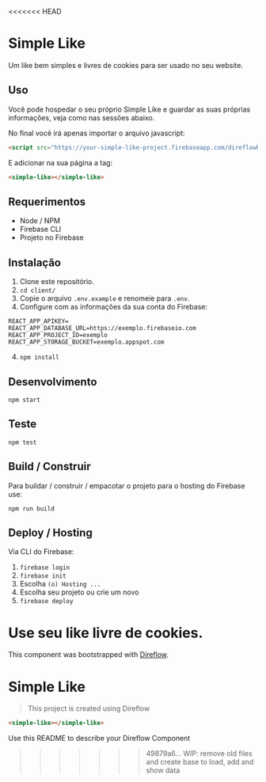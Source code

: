 <<<<<<< HEAD
# Simple Like

Um like bem simples e livres de cookies para ser usado no seu website.

## Uso

Você pode hospedar o seu próprio Simple Like e guardar as suas próprias informações, veja como nas sessões abaixo.

No final você irá apenas importar o arquivo javascript:

```html
<script src="https://your-simple-like-project.firebaseapp.com/direflowBundle.js"></script>
```
E adicionar na sua página a tag:

```html
<simple-like></simple-like>
```

## Requerimentos

- Node / NPM
- Firebase CLI
- Projeto no Firebase

## Instalação

1) Clone este repositório.
2) `cd client/` 
3) Copie o arquivo `.env.example` e renomeie para `.env`.
4) Configure com as informações da sua conta do Firebase:

```
REACT_APP_APIKEY=
REACT_APP_DATABASE_URL=https://exemplo.firebaseio.com
REACT_APP_PROJECT_ID=exemplo
REACT_APP_STORAGE_BUCKET=exemplo.appspot.com
```

4) `npm install`

## Desenvolvimento

`npm start`

## Teste

`npm test`

## Build / Construir

Para buildar / construir / empacotar o projeto para o hosting do Firebase use:

`npm run build`


## Deploy / Hosting

Via CLI do Firebase: 

1) `firebase login`
2) `firebase init` 
3) Escolha `(o) Hosting ...`
4) Escolha seu projeto ou crie um novo
5) `firebase deploy`

Use seu like livre de cookies.
=======
This component was bootstrapped with [Direflow](https://direflow.io).

# Simple Like
> This project is created using Direflow

```html
<simple-like></simple-like>
```

Use this README to describe your Direflow Component
>>>>>>> 49879a6... WIP: remove old files and create base to load, add and show data
